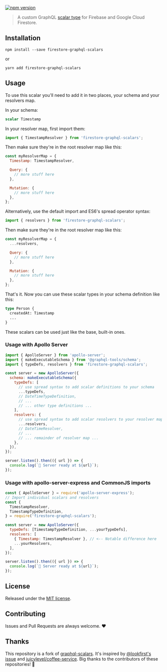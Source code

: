 [![npm version](https://badge.fury.io/js/firestore-graphql-scalars.svg)](https://badge.fury.io/js/firestore-graphql-scalars)

> A custom GraphQL [scalar type](http://graphql.org/learn/schema/#scalar-types) for Firebase and Google Cloud Firestore.

## Installation

```
npm install --save firestore-graphql-scalars
```

or

```
yarn add firestore-graphql-scalars
```

## Usage

To use this scalar you'll need to add it in two places, your schema and your resolvers map.

In your schema:

```graphql
scalar Timestamp
```

In your resolver map, first import them:

```javascript
import { TimestampResolver } from 'firestore-graphql-scalars';
```

Then make sure they're in the root resolver map like this:

```javascript
const myResolverMap = {
  Timestamp: TimestampResolver,

  Query: {
    // more stuff here
  },

  Mutation: {
    // more stuff here
  },
};
```

Alternatively, use the default import and ES6's spread operator syntax:

```javascript
import { resolvers } from 'firestore-graphql-scalars';
```

Then make sure they're in the root resolver map like this:

```javascript
const myResolverMap = {
  ...resolvers,

  Query: {
    // more stuff here
  },

  Mutation: {
    // more stuff here
  },
};
```

That's it. Now you can use these scalar types in your schema definition like this:

```graphql
type Person {
  createdAt: Timestamp
  ...
}
```

These scalars can be used just like the base, built-in ones.

### Usage with Apollo Server

```javascript
import { ApolloServer } from 'apollo-server';
import { makeExecutableSchema } from '@graphql-tools/schema';
import { typeDefs, resolvers } from 'firestore-graphql-scalars';

const server = new ApolloServer({
  schema: makeExecutableSchema({
    typeDefs: [
      // use spread syntax to add scalar definitions to your schema
      ...typeDefs,
      // DateTimeTypeDefinition,
      // ...
      // ... other type definitions ...
    ],
    resolvers: {
      // use spread syntax to add scalar resolvers to your resolver map
      ...resolvers,
      // DateTimeResolver,
      // ...
      // ... remainder of resolver map ...
    },
  }),
});

server.listen().then(({ url }) => {
  console.log(`🚀 Server ready at ${url}`);
});
```

### Usage with apollo-server-express and CommonJS imports

```javascript
const { ApolloServer } = require('apollo-server-express');
// Import individual scalars and resolvers
const {
  TimestampResolver,
  TimestampTypeDefinition,
} = require('firestore-graphql-scalars');

const server = new ApolloServer({
  typeDefs: [TimestampTypeDefinition, ...yourTypeDefs],
  resolvers: [
    { Timestamp: TimestampResolver }, // <-- Notable difference here
    ...yourResolvers,
  ],
});

server.listen().then(({ url }) => {
  console.log(`🚀 Server ready at ${url}`);
});
```

## License

Released under the [MIT license](./LICENSE).

## Contributing

Issues and Pull Requests are always welcome. ❤️

## Thanks

This repository is a fork of [graphql-scalars](https://github.com/Urigo/graphql-scalars). It's inspired by [@lookfirst's issue](https://github.com/Urigo/graphql-scalars/issues/61) and
[juicylevel/coffee-service](https://github.com/juicylevel/coffee-service). Big thanks to the contributors of these repositories! 🙏
